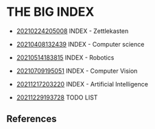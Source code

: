 ---
---
# THE BIG INDEX

-   [20210224205008](/notes/20210224205008) INDEX - Zettlekasten

-   [20210408132439](/notes/20210408132439) INDEX - Computer science

-   [20210514183815](/notes/20210514183815) INDEX - Robotics

-   [20210709195051](/notes/20210709195051) INDEX - Computer Vision

-   [20211217203220](/notes/20211217203220) INDEX - Artificial Intelligence

-   [20211229193728](/notes/20211229193728) TODO LIST

## References
